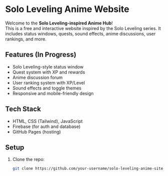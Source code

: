 # Solo Leveling Anime Website

Welcome to the **Solo Leveling-inspired Anime Hub**!  
This is a free and interactive website inspired by the Solo Leveling series. It includes status windows, quests, sound effects, anime discussions, user rankings, and more.

## Features (In Progress)
- Solo Leveling-style status window
- Quest system with XP and rewards
- Anime discussion forum
- User ranking system with XP/Level
- Sound effects and toggle themes
- Responsive and mobile-friendly design

## Tech Stack
- HTML, CSS (Tailwind), JavaScript
- Firebase (for auth and database)
- GitHub Pages (hosting)

## Setup
1. Clone the repo:
   ```bash
   git clone https://github.com/your-username/solo-leveling-anime-site.git
